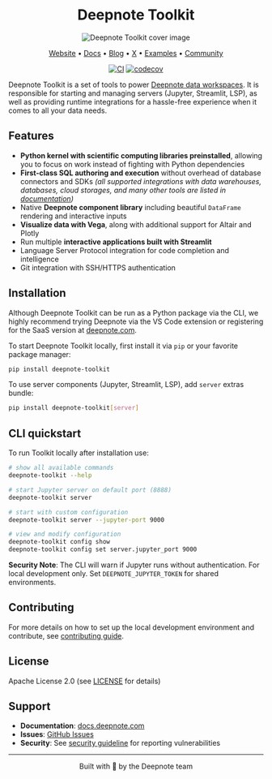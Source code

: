 <div align="center">

# Deepnote Toolkit

![Deepnote Toolkit cover image](./docs/_assets/deepnote-toolkit-cover-image.png)

[Website](https://deepnote.com/?utm_source=github&utm_medium=github&utm_campaign=github&utm_content=readme_main) • [Docs](https://deepnote.com/docs?utm_source=github&utm_medium=github&utm_campaign=github&utm_content=readme_main) • [Blog](https://deepnote.com/blog?utm_source=github&utm_medium=github&utm_campaign=github&utm_content=readme_main) • [X](https://x.com/DeepnoteHQ) • [Examples](https://deepnote.com/explore?utm_source=github&utm_medium=github&utm_campaign=github&utm_content=readme_main) • [Community](https://github.com/deepnote/deepnote/discussions)

[![CI](https://github.com/deepnote/deepnote-toolkit/actions/workflows/ci.yml/badge.svg?branch=main)](https://github.com/deepnote/deepnote-toolkit/actions/workflows/ci.yml)
[![codecov](https://codecov.io/gh/deepnote/deepnote-toolkit/graph/badge.svg?token=JCRUJP2BB9)](https://codecov.io/gh/deepnote/deepnote-toolkit)

</div>

Deepnote Toolkit is a set of tools to power [Deepnote data workspaces](https://deepnote.com/docs/workspaces).
It is responsible for starting and managing servers (Jupyter, Streamlit, LSP), as well as providing runtime integrations for a hassle-free experience when it comes to all your data needs.

## Features

- **Python kernel with scientific computing libraries preinstalled**, allowing you to focus on work instead of fighting with Python dependencies
- **First-class SQL authoring and execution** without overhead of database connectors and SDKs *(all supported integrations with data warehouses, databases, cloud storages, and many other tools are listed in [documentation](https://deepnote.com/docs/getting-started))*
- Native **Deepnote component library** including beautiful `DataFrame` rendering and interactive inputs
- **Visualize data with Vega**, along with additional support for Altair and Plotly
- Run multiple **interactive applications built with Streamlit**
- Language Server Protocol integration for code completion and intelligence
- Git integration with SSH/HTTPS authentication

## Installation

Although Deepnote Toolkit can be run as a Python package via the CLI, we highly recommend trying Deepnote via the VS Code extension or registering for the SaaS version at [deepnote.com](https://deepnote.com).

To start Deepnote Toolkit locally, first install it via `pip` or your favorite package manager:
```sh
pip install deepnote-toolkit
```

To use server components (Jupyter, Streamlit, LSP), add `server` extras bundle:

```sh
pip install deepnote-toolkit[server]
```


## CLI quickstart

To run Toolkit locally after installation use:

```bash
# show all available commands
deepnote-toolkit --help

# start Jupyter server on default port (8888)
deepnote-toolkit server

# start with custom configuration
deepnote-toolkit server --jupyter-port 9000

# view and modify configuration
deepnote-toolkit config show
deepnote-toolkit config set server.jupyter_port 9000
```

**Security Note**: The CLI will warn if Jupyter runs without authentication. For local development only. Set `DEEPNOTE_JUPYTER_TOKEN` for shared environments.

## Contributing

For more details on how to set up the local development environment and contribute, 
see [contributing guide](./CONTRIBUTING.md).

## License

Apache License 2.0 (see [LICENSE](LICENSE) for details)

## Support

- **Documentation**: [docs.deepnote.com](https://docs.deepnote.com)
- **Issues**: [GitHub Issues](https://github.com/deepnote/deepnote-toolkit/issues)
- **Security**: See [security guideline](SECURITY.md) for reporting vulnerabilities


<hr>
<div align="center">

Built with 💙 by the Deepnote team

</div>
